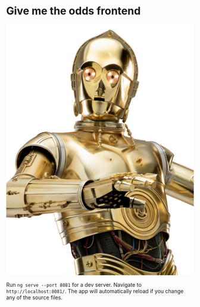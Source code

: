 # Give me the odds frontend

![c3po-odds](src/assets/c-3po.png)

Run `ng serve --port 8081` for a dev server. Navigate to `http://localhost:8081/`. The app will automatically reload if you change any of the source files.
